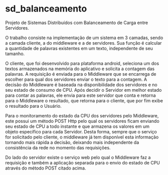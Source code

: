 # sd_balanceamento

Projeto de Sistemas Distribuídos com Balanceamento de Carga entre Servidores.

O trabalho consiste na implementação de um sistema em 3 camadas, sendo a camada cliente, a do middleware e a de servidores. Sua função é calcular a quantidade de palavras existentes em um texto, independente de seu tamanho.

O cliente, que foi desenvolvido para plataforma android, seleciona um dos textos armazenados na memória do aplicativo e solicita a contagem das palavras. A requisição é enviada para o Middleware que se encarrega de escolher para qual dos servidores enviar o texto para a contagem. A decisão do Middleware é baseada na disponibilidade dos servidores e no seu estado de consumo de CPU. Após decidir o Servidor em melhor estado para contar as palavras, ele envia para este servidor que conta e retorna para o Middleware o resultado, que retorna para o cliente, que por fim exibe o resultado para o Usuário.

Para o monitoramento do estado da CPU dos servidores pelo Middleware, este possui um método POST Http pelo qual os servidores ficam enviando seu estado de CPU a todo instante e que armazena os valores em um objeto específico para cada Servidor. Desta forma, sempre que o serviço for solicitado pelo cliente, o middleware já tem disponível esta informação tornando mais rápida a decisão, deixando mais independente da consistência da rede no momento das requisições.

Do lado do servidor existe o serviço web pelo qual o Middleware faz a requisição e também a aplicação separada para o envio do estado de CPU através do método POST citado acima.
